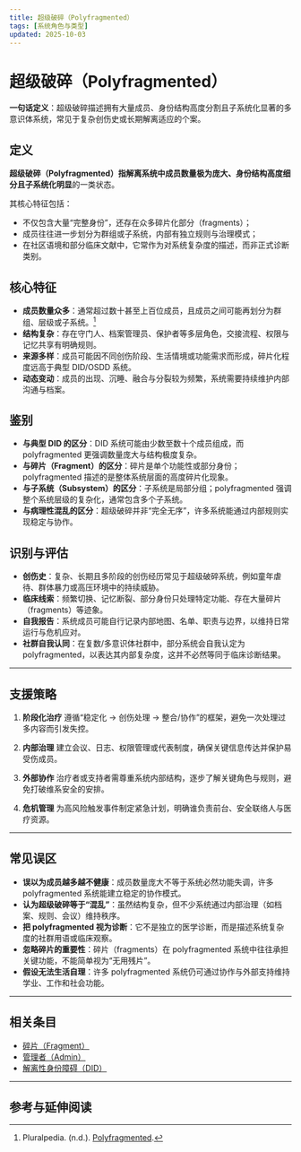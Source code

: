 ```yaml
---
title: 超级破碎（Polyfragmented）
tags: [系统角色与类型]
updated: 2025-10-03
---
```

# 超级破碎（Polyfragmented）

**一句话定义**：超级破碎描述拥有大量成员、身份结构高度分割且子系统化显著的多意识体系统，常见于复杂创伤史或长期解离适应的个案。

## 定义

**超级破碎（Polyfragmented）**指解离系统中**成员数量极为庞大、身份结构高度细分且子系统化明显**的一类状态。

其核心特征包括：

* 不仅包含大量“完整身份”，还存在众多碎片化部分（fragments）；
* 成员往往进一步划分为群组或子系统，内部有独立规则与治理模式；
* 在社区语境和部分临床文献中，它常作为对系统复杂度的描述，而非正式诊断类别。

## 核心特征

* **成员数量众多**：通常超过数十甚至上百位成员，且成员之间可能再划分为群组、层级或子系统。[^polyfragmented-pluralpedia]
* **结构复杂**：存在守门人、档案管理员、保护者等多层角色，交接流程、权限与记忆共享有明确规则。
* **来源多样**：成员可能因不同创伤阶段、生活情境或功能需求而形成，碎片化程度远高于典型 DID/OSDD 系统。
* **动态变动**：成员的出现、沉睡、融合与分裂较为频繁，系统需要持续维护内部沟通与档案。

## 鉴别

* **与典型 DID 的区分**：DID 系统可能由少数至数十个成员组成，而 polyfragmented 更强调数量庞大与结构极度复杂。
* **与碎片（Fragment）的区分**：碎片是单个功能性或部分身份；polyfragmented 描述的是整体系统层面的高度碎片化现象。
* **与子系统（Subsystem）的区分**：子系统是局部分组；polyfragmented 强调整个系统层级的复杂化，通常包含多个子系统。
* **与病理性混乱的区分**：超级破碎并非“完全无序”，许多系统能通过内部规则实现稳定与协作。

## 识别与评估

* **创伤史**：复杂、长期且多阶段的创伤经历常见于超级破碎系统，例如童年虐待、群体暴力或高压环境中的持续威胁。
* **临床线索**：频繁切换、记忆断裂、部分身份只处理特定功能、存在大量碎片（fragments）等迹象。
* **自我报告**：系统成员可能自行记录内部地图、名单、职责与边界，以维持日常运行与危机应对。
* **社群自我认同**：在复数/多意识体社群中，部分系统会自我认定为 polyfragmented，以表达其内部复杂度，这并不必然等同于临床诊断结果。

---

## 支援策略

1. **阶段化治疗**
   遵循“稳定化 → 创伤处理 → 整合/协作”的框架，避免一次处理过多内容而引发失控。

2. **内部治理**
   建立会议、日志、权限管理或代表制度，确保关键信息传达并保护易受伤成员。

3. **外部协作**
   治疗者或支持者需尊重系统内部结构，逐步了解关键角色与规则，避免打破维系安全的安排。

4. **危机管理**
   为高风险触发事件制定紧急计划，明确谁负责前台、安全联络人与医疗资源。

---

## 常见误区

* **误以为成员越多越不健康**：成员数量庞大不等于系统必然功能失调，许多 polyfragmented 系统能建立稳定的协作模式。
* **认为超级破碎等于“混乱”**：虽然结构复杂，但不少系统通过内部治理（如档案、规则、会议）维持秩序。
* **把 polyfragmented 视为诊断**：它不是独立的医学诊断，而是描述系统复杂度的社群用语或临床观察。
* **忽略碎片的重要性**：碎片（fragments）在 polyfragmented 系统中往往承担关键功能，不能简单视为“无用残片”。
* **假设无法生活自理**：许多 polyfragmented 系统仍可通过协作与外部支持维持学业、工作和社会功能。

---

## 相关条目

* [碎片（Fragment）](entries/Fragment.md)
* [管理者（Admin）](entries/Admin.md)
* [解离性身份障碍（DID）](entries/DID.md)

---

## 参考与延伸阅读

[^polyfragmented-pluralpedia]: Pluralpedia. (n.d.). [Polyfragmented](https://pluralpedia.org/w/Polyfragmented).
